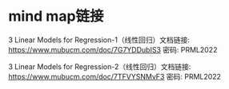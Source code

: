 # mind map链接

3 Linear Models for Regression-1（线性回归）文档链接: https://www.mubucm.com/doc/7G7YDDubIS3 密码: PRML2022

3 Linear Models for Regression-2（线性回归）文档链接: https://www.mubucm.com/doc/7TFVYSNMvF3 密码: PRML2022